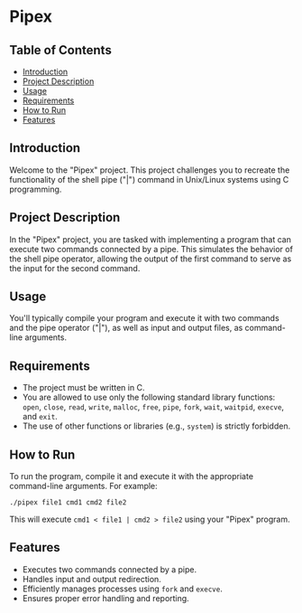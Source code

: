 # Pipex

## Table of Contents

- [Introduction](#introduction)
- [Project Description](#project-description)
- [Usage](#usage)
- [Requirements](#requirements)
- [How to Run](#how-to-run)
- [Features](#features)

## Introduction

Welcome to the "Pipex" project. This project challenges you to recreate the functionality of the shell pipe ("|") command in Unix/Linux systems using C programming.

## Project Description

In the "Pipex" project, you are tasked with implementing a program that can execute two commands connected by a pipe. This simulates the behavior of the shell pipe operator, allowing the output of the first command to serve as the input for the second command.

## Usage

You'll typically compile your program and execute it with two commands and the pipe operator ("|"), as well as input and output files, as command-line arguments.

## Requirements

- The project must be written in C.
- You are allowed to use only the following standard library functions: `open`, `close`, `read`, `write`, `malloc`, `free`, `pipe`, `fork`, `wait`, `waitpid`, `execve`, and `exit`.
- The use of other functions or libraries (e.g., `system`) is strictly forbidden.

## How to Run

To run the program, compile it and execute it with the appropriate command-line arguments. For example:

```shell
./pipex file1 cmd1 cmd2 file2
```


This will execute `cmd1 < file1 | cmd2 > file2` using your "Pipex" program.

## Features

- Executes two commands connected by a pipe.
- Handles input and output redirection.
- Efficiently manages processes using `fork` and `execve`.
- Ensures proper error handling and reporting.
